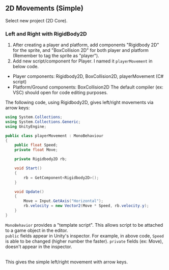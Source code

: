 ## 2D Movements (Simple)
Select new project (2D Core). 
### Left and Right with RigidBody2D

1. After creating a player and platform, add components "Rigidbody 2D" for the sprite, and "BoxCollision 2D" for both player and platform (Remember to tag the sprite as "player"). <br>
1. Add new script/component for Player. I named it `playerMovement` in below code. <br>
- Player components: Rigidbody2D, BoxCollision2D, playerMovement (C# script)  <br> 
- Platform/Ground components: BoxCollision2D
The default compiler (ex: VSC) should open for code editing purposes. <br>

The following code, using Rigidbody2D, gives left/right movements via arrow keys:
```cs
using System.Collections;
using System.Collections.Generic;
using UnityEngine;

public class playerMovement : MonoBehaviour
{
	public float Speed;
	private float Move;

	private Rigidbody2D rb;

	void Start()
	{
		rb = GetComponent<Rigidbody2D>();
	}

	void Update()
	{
		Move = Input.GetAxis("Horizontal");
		rb.velocity = new Vector2(Move * Speed, rb.velocity.y);
	}
}
```
`MonoBehavior` provides a "template script". This allows script to be attached to a game object in the editor. <br>
`public` fields appear in Unity's inspector. For example, in above code, `Speed` is able to be changed (higher number the faster). `private` fields (ex: Move), doesn't appear in the inspector. <br> <br> 


This gives the simple left/right movement with arrow keys. 
